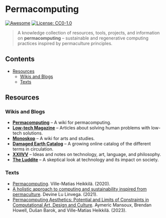 # Permacomputing 
[![Awesome](https://awesome.re/badge.svg)](https://awesome.re)
[![License: CC0-1.0](https://img.shields.io/badge/License-CC0_1.0-lightgrey.svg)](http://creativecommons.org/publicdomain/zero/1.0/)

> A knowledge collection of resources, tools, projects, and information on **permacomputing** – sustainable and regenerative computing practices inspired by permaculture principles.

## Contents

- [Resources](#resources)
  - [Wikis and Blogs](#wikis-and-blogs)
  - [Texts](#texts)

## Resources

### Wikis and Blogs
  - **[Permacomputing](https://permacomputing.net)** – A wiki for permacomputing.
  - **[Low-tech Magazine](https://www.lowtechmagazine.com/)** – Articles about solving human problems with low-tech solutions.
  - **[Monoskop](https://monoskop.org/)** – A wiki for arts and studies.
  - **[Damaged Earth Catalog](https://damaged.bleu255.com/)** – A growing online catalog of the different terms in circulation.
  - **[XXIIVV](https://wiki.xxiivv.com/site/home.html)** – Ideas and notes on technology, art, language, and philosophy.
  - **[The Luddite](https://theluddite.org/)** – A skeptical look at technology and its impact on society.

### Texts
  - [Permacomputing](http://viznut.fi/files/texts-en/permacomputing.html). Ville-Matias Heikkilä. (2020).
  - [A holistic approach to computing and sustainability inspired from permaculture](https://wiki.xxiivv.com/site/permacomputing.html). Devine Lu Linvega. (2021).
  - [Permacomputing Aesthetics: Potential and Limits of Constraints in Computational Art, Design and Culture](https://limits.pubpub.org/pub/6loh1eqi/release/1). Aymeric Mansoux, Brendan Howell, Dušan Barok, and Ville-Matias Heikkilä. (2023).
  
